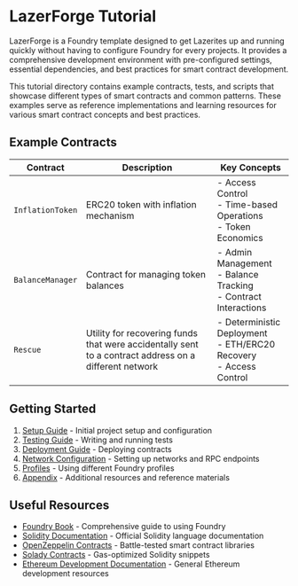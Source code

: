 # LazerForge Tutorial

LazerForge is a Foundry template designed to get Lazerites up and running quickly without having to configure Foundry for every projects. It provides a comprehensive development environment with pre-configured settings, essential dependencies, and best practices for smart contract development.

This tutorial directory contains example contracts, tests, and scripts that showcase different types of smart contracts and common patterns. These examples serve as reference implementations and learning resources for various smart contract concepts and best practices.

## Example Contracts

| Contract         | Description                                                                                           | Key Concepts                                                           |
| ---------------- | ----------------------------------------------------------------------------------------------------- | ---------------------------------------------------------------------- |
| `InflationToken` | ERC20 token with inflation mechanism                                                                  | - Access Control<br>- Time-based Operations<br>- Token Economics       |
| `BalanceManager` | Contract for managing token balances                                                                  | - Admin Management<br>- Balance Tracking<br>- Contract Interactions    |
| `Rescue`         | Utility for recovering funds that were accidentally sent to a contract address on a different network | - Deterministic Deployment<br>- ETH/ERC20 Recovery<br>- Access Control |

## Getting Started

1. [Setup Guide](setup.md) - Initial project setup and configuration
2. [Testing Guide](testing.md) - Writing and running tests
3. [Deployment Guide](deployment.md) - Deploying contracts
4. [Network Configuration](networks.md) - Setting up networks and RPC endpoints
5. [Profiles](profiles.md) - Using different Foundry profiles
6. [Appendix](Appendix.md) - Additional resources and reference materials

## Useful Resources

- [Foundry Book](https://book.getfoundry.sh/) - Comprehensive guide to using Foundry
- [Solidity Documentation](https://docs.soliditylang.org/) - Official Solidity language documentation
- [OpenZeppelin Contracts](https://docs.openzeppelin.com/contracts) - Battle-tested smart contract libraries
- [Solady Contracts](https://github.com/vectorized/solady) - Gas-optimized Solidity snippets
- [Ethereum Development Documentation](https://ethereum.org/en/developers/docs/) - General Ethereum development resources
